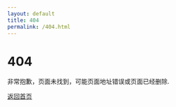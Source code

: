 ```yaml
---
layout: default
title: 404
permalink: /404.html
---
```

<div class="alert alert-warning mt-3" role="alert">
    <h1 class="alert-heading">404</h1>
    <p class="lead">非常抱歉，页面未找到，可能页面地址错误或页面已经删除.</p>
    <a class="alert-link" href="/" role="button">返回首页</a>
</div>
